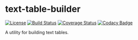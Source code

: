# text-table-builder
[![License](https://img.shields.io/hexpm/l/plug.svg)](https://github.com/rvenutolo/text-table-builder/blob/master/LICENSE)
[![Build Status](https://travis-ci.org/rvenutolo/text-table-builder.svg?branch=master)](https://travis-ci.org/rvenutolo/text-table-builder)
[![Coverage Status](https://coveralls.io/repos/rvenutolo/text-table-builder/badge.svg?branch=master&service=github)](https://coveralls.io/github/rvenutolo/text-table-builder?branch=master)
[![Codacy Badge](https://api.codacy.com/project/badge/Coverage/2421f64bdf8e442791493533d9cb60c0)](https://www.codacy.com/app/rick/text-table-builder)

A utility for building text tables.
